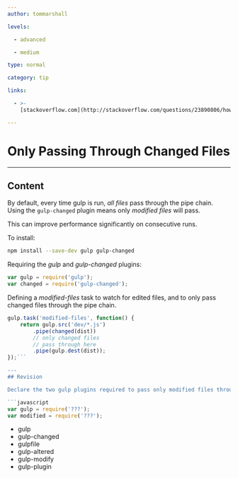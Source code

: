 ```yaml
---
author: tommarshall

levels:

  - advanced

  - medium

type: normal

category: tip

links:

  - >-
    [stackoverflow.com](http://stackoverflow.com/questions/23890806/how-to-run-a-task-only-on-modified-file-with-gulp-watch){website}

---
```

# Only Passing Through Changed Files

---
## Content

By default, every time gulp is run, *all files* pass through the pipe chain. Using the `gulp-changed` plugin means only *modified files* will pass.

This can improve performance significantly on consecutive runs.

To install:
```bash
npm install --save-dev gulp gulp-changed
```
Requiring the *gulp* and *gulp-changed* plugins:
```javaScript
var gulp = require('gulp');
var changed = require('gulp-changed');
```
Defining a *modified-files* task to watch for edited files, and to only pass changed files through the pipe chain.
```javaScript
gulp.task('modified-files', function() {
    return gulp.src('dev/*.js')
        .pipe(changed(dist))
        // only changed files 
        // pass through here
        .pipe(gulp.dest(dist));
});```

---
## Revision

Declare the two gulp plugins required to pass only modified files through a pipe chain: 

```javascript
var gulp = require('???');
var modified = require('???');
```

* gulp
* gulp-changed
* gulpfile
* gulp-altered
* gulp-modify
* gulp-plugin
